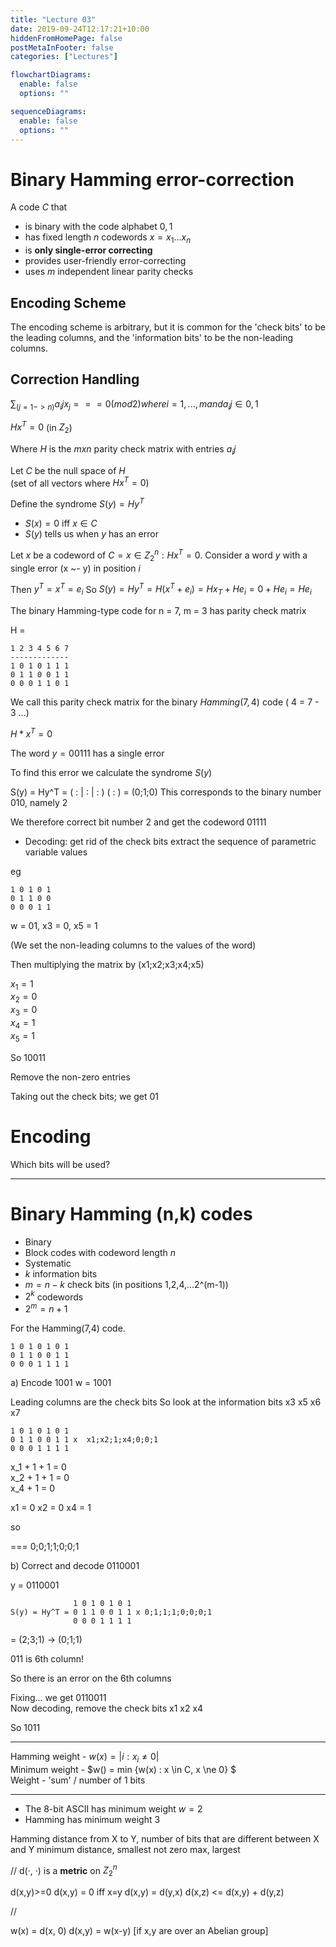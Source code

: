 ```yaml
---
title: "Lecture 03"
date: 2019-09-24T12:17:21+10:00
hiddenFromHomePage: false
postMetaInFooter: false
categories: ["Lectures"]

flowchartDiagrams:
  enable: false
  options: ""

sequenceDiagrams:
  enable: false
  options: ""
---
```


# Binary Hamming error-correction

A code $C$ that

- is binary with the code alphabet ${0, 1}$
- has fixed length $n$ codewords $x = x_1 ... x_n$
- is **only single-error correcting**
- provides user-friendly error-correcting
- uses $m$ independent linear parity checks

## Encoding Scheme

The encoding scheme is arbitrary, but it is common for the 'check bits' to be the leading columns, and the 'information bits' to be the non-leading columns.

## Correction Handling

$\sum_(j=1->n) a_ij x_j === 0 (mod 2) where i = 1,...,m and a_ij \in {0,1}$

$Hx^T = 0$ (in $Z_2$)

Where $H$ is the $m x n$ parity check matrix with entries $a_ij$

Let $C$ be the null space of $H$  
(set of all vectors where $Hx^T = 0$)

Define the syndrome $S(y) = Hy^T$

- $S(x) = 0$ iff $x \in C$
- $S(y)$ tells us when $y$ has an error

Let $x$ be a codeword of $C = {x \in Z_2^n : Hx^T = 0 }$.
Consider a word $y$ with a single error (x ~- y) in position $i$

Then $y^T = x^T = e_i$
So $S(y) = Hy^T = H(x^T + e_i) = Hx_T + He_i = 0 + H e_i = H e_i$

<!-- Now, H e_i  is the ith column of H so we can make error-correcting easy by defining the ith column of H to be  -->

The binary Hamming-type code for n = 7, m = 3 has parity check matrix

H =

```
1 2 3 4 5 6 7
-------------
1 0 1 0 1 1 1
0 1 1 0 0 1 1
0 0 0 1 1 0 1
```

We call this parity check matrix for the binary $Hamming(7,4)$ code ( 4 = 7 - 3 ...)

$H * x^T = 0$

The word $y = 00111$ has a single error

To find this error we calculate the syndrome $S(y)$

S(y) = Hy^T = ( : | : | : ) ( : ) = (0;1;0)
This corresponds to the binary number 010, namely 2

We therefore correct bit number 2 and get the codeword 01111

- Decoding: get rid of the check bits
  extract the sequence of parametric variable values

eg

```
1 0 1 0 1
0 1 1 0 0
0 0 0 1 1
```

w = 01, x3 = 0, x5 = 1

(We set the non-leading columns to the values of the word)

Then multiplying the matrix by (x1;x2;x3;x4;x5)

$x_1 = 1$  
$x_2 = 0$  
$x_3 = 0$  
$x_4 = 1$  
$x_5 = 1$

So 10011

Remove the non-zero entries

Taking out the check bits; we get 01

# Encoding

Which bits will be used?

---

# Binary Hamming (n,k) codes

- Binary
- Block codes with codeword length $n$
- Systematic
- $k$ information bits
- $m = n - k$ check bits (in positions 1,2,4,...2^(m-1))
- $2^k$ codewords
- $2^m = n + 1$

For the Hamming(7,4) code.

```
1 0 1 0 1 0 1
0 1 1 0 0 1 1
0 0 0 1 1 1 1
```

a) Encode 1001
w = 1001

Leading columns are the check bits
So look at the information bits x3 x5 x6 x7

```
1 0 1 0 1 0 1
0 1 1 0 0 1 1 x  x1;x2;1;x4;0;0;1
0 0 0 1 1 1 1
```

x_1 + 1 + 1 = 0  
x_2 + 1 + 1 = 0  
x_4 + 1 = 0

x1 = 0
x2 = 0
x4 = 1

so

=== 0;0;1;1;0;0;1

b) Correct and decode 0110001

y = 0110001

```
              1 0 1 0 1 0 1
S(y) = Hy^T = 0 1 1 0 0 1 1 x 0;1;1;1;0;0;0;1
              0 0 0 1 1 1 1
```

= (2;3;1) -> (0;1;1)

011 is 6th column!

So there is an error on the 6th columns

Fixing... we get 0110011  
Now decoding, remove the check bits x1 x2 x4

So 1011

---

Hamming weight - $w(x) = | {i : x_i \ne 0} |$  
Minimum weight - $w(\) = min {w(x) : x \in C, x \ne 0} $  
Weight - 'sum' / number of 1 bits

---

- The 8-bit ASCII has minimum weight $w = 2$
- Hamming has minimum weight 3

Hamming distance from X to Y, number of bits that are different between X and Y
minimum distance, smallest not zero
max, largest

// d(&middot;, &middot;) is a **metric** on $Z_2^n$

d(x,y)>=0
d(x,y) = 0 iff x=y
d(x,y) = d(y,x)
d(x,z) <= d(x,y) + d(y,z)

//

w(x) = d(x, 0)
d(x,y) = w(x-y) [if x,y are over an Abelian group]
